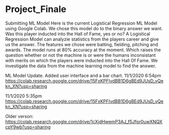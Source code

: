 # Project_Finale

Submitting ML Model
Here is the current Logistical Regression ML Model using Google Colab. We chose this model do to the binary answer we want. Was this player inducted into the Hall of Fame, yes or no? A Logistical Regression Model can analyzie statistics from the players career and give us the answer. The features we chose were batting, fielding, pitching and awards. The model runs at 80% accuracy at the moment. Which raises the question whether or not the machine is or were the humans inconsistant with merits on which the players were inducted into the Hall Of Fame. We investigate the data from the machine learning model to find the answer.

ML Model Update. Added user interface and a bar chart. 11/1/2020 6:54pm
https://colab.research.google.com/drive/15FxKPFIvdBB1D6gBEd9JUsD_yQekn_XN?usp=sharing

11/1/2020 5:35pm
https://colab.research.google.com/drive/15FxKPFIvdBB1D6gBEd9JUsD_yQekn_XN?usp=sharing

Older verson:
https://colab.research.google.com/drive/1cXjdHwemP3AJ_f5Jfpr0uwXNQXcpY9wb?usp=sharing




